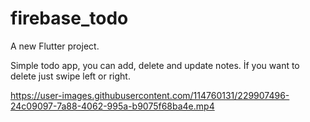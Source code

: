 # firebase_todo

A new Flutter project.

Simple todo app, you can add, delete and update notes.
İf you want to delete just swipe left or right. 

https://user-images.githubusercontent.com/114760131/229907496-24c09097-7a88-4062-995a-b9075f68ba4e.mp4

